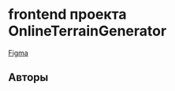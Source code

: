 # frontend проекта OnlineTerrainGenerator

<a href="https://www.figma.com/file/PlR5ubseEq8RxMJtWzmuMg/Untitled?node-id=0%3A1&t=ngMiPbmRtDgvis1e-1" target="_blank">Figma</a>

## Авторы

